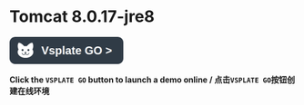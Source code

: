 # Tomcat 8.0.17-jre8

<a href="https://www.vsplate.com/?docker-compose=https://github.com/vsplate/dcenvs/tomcat/8.0.17-jre8"><img alt="VSPLATE GO" src="https://raw.githubusercontent.com/vsplate/images/master/vsgo_btn.png" width="200px"></a>

**Click the `VSPLATE GO` button to launch a demo online / 点击`VSPLATE GO`按钮创建在线环境**